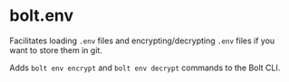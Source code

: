 # bolt.env

Facilitates loading `.env` files and encrypting/decrypting `.env` files if you want to store them in git.

Adds `bolt env encrypt` and `bolt env decrypt` commands to the Bolt CLI.
